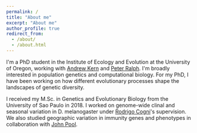```yaml
---
permalink: /
title: "About me"
excerpt: "About me"
author_profile: true
redirect_from: 
  - /about/
  - /about.html
---
```


I'm a PhD student in the Institute of Ecology and Evolution at the University of Oregon, working with [Andrew Kern](http://kernlab.org) and [Peter Ralph](https://pages.uoregon.edu/plr/). I'm broadly interested in population genetics and computational biology. For my PhD, I have been working on how different evolutionary processes shape the landscapes of genetic diversity.

I received my M.Sc. in Genetics and Evolutionary Biology from the University of Sao Paulo in 2018. I worked on genome-wide clinal and seasonal variation in D. melanogaster under [Rodrigo Cogni](http://ecologia.ib.usp.br/ecoevo)'s supervision. We also studied geographic variation in immunity genes and phenotypes in collaboration with [John Pool](http://johnpool.net).
